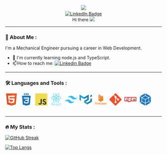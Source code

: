 <!-- ### Hi there 👋 -->

<div id="header" align="center">
  <img src="https://media.giphy.com/media/v1.Y2lkPTc5MGI3NjExcXI4dGpvbjRlMW4wYXZwbGoxZXl3cnJiaTdhZTlzYWkxdXJmdnlhaCZlcD12MV9pbnRlcm5hbF9naWZfYnlfaWQmY3Q9cw/1NYkJ0wTvncdXV5dN5/giphy.gif" width="100"/>
<div>
   <a href="https://www.linkedin.com/in/matheus-rodrigues-ba4031161">
    <img src="https://img.shields.io/badge/LinkedIn-blue?style=for-the-badge&logo=linkedin&logoColor=white" alt="LinkedIn Badge"/>
  </a>
</div
  <h1>
  Hi there
  <img src="https://media.giphy.com/media/hvRJCLFzcasrR4ia7z/giphy.gif" width="30px"/>
</h1>
</div>


---
### 🚀 About Me :
I'm a Mechanical Engineer pursuing a career in Web Development.
 - :seedling: I'm currently learning node.js and TypeScript.
- :mailbox:How to reach me: [![Linkedin Badge](https://img.shields.io/badge/-rmath-blue?style=flat&logo=Linkedin&logoColor=white)](https://www.linkedin.com/in/matheus-rodrigues-ba4031161)



---

### :hammer_and_wrench: Languages and Tools :
<div>
  <img src="https://github.com/devicons/devicon/blob/master/icons/html5/html5-original.svg" title="HTML5" alt="HTML" width="40" height="40"/>&nbsp;
  <img src="https://github.com/devicons/devicon/blob/master/icons/css3/css3-plain-wordmark.svg"  title="CSS3" alt="CSS" width="40" height="40"/>&nbsp;
  <img src="https://github.com/devicons/devicon/blob/master/icons/javascript/javascript-original.svg" title="JavaScript" alt="JavaScript" width="40" height="40"/>&nbsp;
  <img src="https://github.com/devicons/devicon/blob/master/icons/react/react-original-wordmark.svg" title="React" alt="React" width="40" height="40"/>&nbsp;
  <img src="https://github.com/devicons/devicon/blob/master/icons/tailwindcss/tailwindcss-plain.svg" title="Tailwind" **alt="TailwindCSS" width="40" height="40"/>&nbsp;
  <img src="https://github.com/devicons/devicon/blob/master/icons/materialui/materialui-original.svg" title="Material UI" alt="Material UI" width="40" height="40"/>&nbsp;
  <img src="https://github.com/devicons/devicon/blob/master/icons/firebase/firebase-plain-wordmark.svg" title="Firebase" alt="Firebase" width="40" height="40"/>&nbsp;
  <img src="https://github.com/devicons/devicon/blob/master/icons/git/git-plain.svg" title="Git" **alt="Git" width="40" height="40"/>&nbsp;
  <img src="https://github.com/devicons/devicon/blob/master/icons/npm/npm-original-wordmark.svg" title="npm" **alt="npm" width="40" height="40"/>&nbsp;
  <img src="https://github.com/devicons/devicon/blob/master/icons/webpack/webpack-plain.svg" title="Webpack" **alt="Webpack" width="40" height="40"/>&nbsp;
</div>&nbsp;

---

### :fire: My Stats :
[![GitHub Streak](http://github-readme-streak-stats.herokuapp.com?user=rmathr&theme=dark&background=000000)](https://git.io/streak-stats)

[![Top Langs](https://github-readme-stats.vercel.app/api/top-langs/?username=rmathr&layout=compact&theme=vision-friendly-dark)](https://github.com/anuraghazra/github-readme-stats)
<!--
**rmathr/rmathr** is a ✨ _special_ ✨ repository because its `README.md` (this file) appears on your GitHub profile.

Here are some ideas to get you started:

- 🔭 I’m currently working on ...
- 🌱 I’m currently learning ...
- 👯 I’m looking to collaborate on ...
- 🤔 I’m looking for help with ...
- 💬 Ask me about ...
- 📫 How to reach me: ...
- 😄 Pronouns: ...
- ⚡ Fun fact: ...
-->
